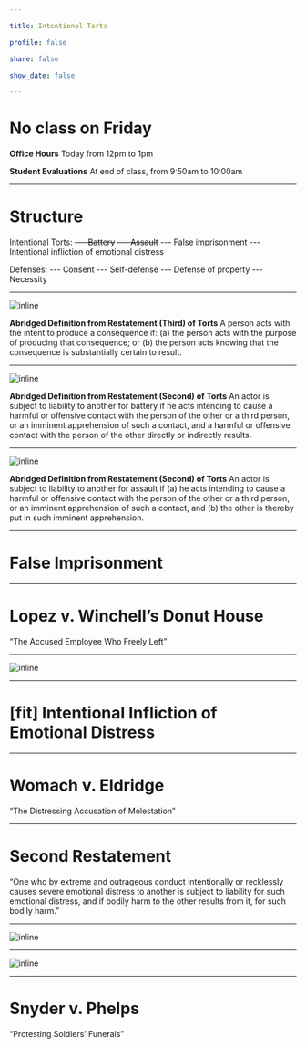```yaml
---

title: Intentional Torts

profile: false

share: false

show_date: false

---
```



# No class on Friday

**Office Hours**
Today from 12pm to 1pm

**Student Evaluations**
At end of class, from 9:50am to 10:00am

---

# Structure

Intentional Torts:
~~--- Battery~~
~~--- Assault~~
--- False imprisonment
--- Intentional infliction of emotional distress

Defenses:
--- Consent
--- Self-defense
--- Defense of property
--- Necessity


---


![inline](images/intent.jpg)


**Abridged Definition from Restatement (Third) of Torts**
A person acts with the intent to produce a consequence if:
(a) the person acts with the purpose of producing that consequence; or
(b) the person acts knowing that the consequence is substantially certain to result.

---

![inline](images/battery.jpg)

**Abridged Definition from Restatement (Second) of Torts**
An actor is subject to liability to another for battery if he acts intending to cause a harmful or offensive contact with the person of the other or a third person, or an imminent apprehension of such a contact, and a harmful or offensive contact with the person of the other directly or indirectly results.

---

![inline](images/assault.jpg)

**Abridged Definition from Restatement (Second) of Torts**
An actor is subject to liability to another for assault if
(a) he acts intending to cause a harmful or offensive contact with the person of the other or a third person, or an imminent apprehension of such a contact, and
(b) the other is thereby put in such imminent apprehension.


---

# False Imprisonment

---

# Lopez v. Winchell’s Donut House
“The Accused Employee Who Freely Left”

---

![inline](images/false.jpg)

---

# [fit] Intentional Infliction of Emotional Distress

---

# Womach v. Eldridge
“The Distressing Accusation of Molestation”

---

# Second Restatement

“One who by extreme and outrageous conduct intentionally or recklessly causes severe emotional distress to another is subject to liability for such emotional distress, and if bodily harm to the other results from it, for such bodily harm.”

---

![inline](images/IIED.jpg)

---

![inline](images/NIED.jpg)

---

# Snyder v. Phelps
“Protesting Soldiers’ Funerals”